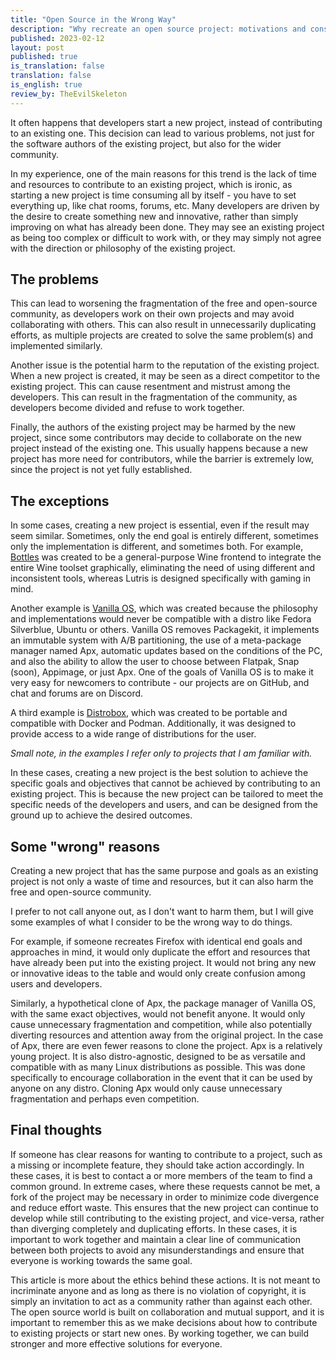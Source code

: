 ```yaml
---
title: "Open Source in the Wrong Way"
description: "Why recreate an open source project: motivations and consequences"
published: 2023-02-12
layout: post
published: true
is_translation: false
translation: false
is_english: true
review_by: TheEvilSkeleton
---
```


It often happens that developers start a new project, instead of contributing to an existing one. This decision can lead to various problems, not just for the software authors of the existing project, but also for the wider community.

In my experience, one of the main reasons for this trend is the lack of time and resources to contribute to an existing project, which is ironic, as starting a new project is time consuming all by itself - you have to set everything up, like chat rooms, forums, etc. Many developers are driven by the desire to create something new and innovative, rather than simply improving on what has already been done. They may see an existing project as being too complex or difficult to work with, or they may simply not agree with the direction or philosophy of the existing project.

## The problems

This can lead to worsening the fragmentation of the free and open-source community, as developers work on their own projects and may avoid collaborating with others. This can also result in unnecessarily duplicating efforts, as multiple projects are created to solve the same problem(s) and implemented similarly.

Another issue is the potential harm to the reputation of the existing project. When a new project is created, it may be seen as a direct competitor to the existing project. This can cause resentment and mistrust among the developers. This can result in the fragmentation of the community, as developers become divided and refuse to work together.

Finally, the authors of the existing project may be harmed by the new project, since some contributors may decide to collaborate on the new project instead of the existing one. This usually happens because a new project has more need for contributors, while the barrier is extremely low, since the project is not yet fully established.

## The exceptions

In some cases, creating a new project is essential, even if the result may seem similar. Sometimes, only the end goal is entirely different, sometimes only the implementation is different, and sometimes both. For example, [Bottles](https://usebottles.com/) was created to be a general-purpose Wine frontend to integrate the entire Wine toolset graphically, eliminating the need of using different and inconsistent tools, whereas Lutris is designed specifically with gaming in mind.

Another example is [Vanilla OS](https://vanillaos.org/), which was created because the philosophy and implementations would never be compatible with a distro like Fedora Silverblue, Ubuntu or others. Vanilla OS removes Packagekit, it implements an immutable system with A/B partitioning, the use of a meta-package manager named Apx, automatic updates based on the conditions of the PC, and also the ability to allow the user to choose between Flatpak, Snap (soon), Appimage, or just Apx. One of the goals of Vanilla OS is to make it very easy for newcomers to contribute - our projects are on GitHub, and chat and forums are on Discord.

A third example is [Distrobox](https://distrobox.privatedns.org/), which was created to be portable and compatible with Docker and Podman. Additionally, it was designed to provide access to a wide range of distributions for the user.

*Small note, in the examples I refer only to projects that I am familiar with.*

In these cases, creating a new project is the best solution to achieve the specific goals and objectives that cannot be achieved by contributing to an existing project. This is because the new project can be tailored to meet the specific needs of the developers and users, and can be designed from the ground up to achieve the desired outcomes.

## Some "wrong" reasons

Creating a new project that has the same purpose and goals as an existing project is not only a waste of time and resources, but it can also harm the free and open-source community.

I prefer to not call anyone out, as I don't want to harm them, but I will give some examples of what I consider to be the wrong way to do things.

For example, if someone recreates Firefox with identical end goals and approaches in mind, it would only duplicate the effort and resources that have already been put into the existing project. It would not bring any new or innovative ideas to the table and would only create confusion among users and developers.

Similarly, a hypothetical clone of Apx, the package manager of Vanilla OS, with the same exact objectives, would not benefit anyone. It would only cause unnecessary fragmentation and competition, while also potentially diverting resources and attention away from the original project. In the case of Apx, there are even fewer reasons to clone the project. Apx is a relatively young project. It is also distro-agnostic, designed to be as versatile and compatible with as many Linux distributions as possible. This was done specifically to encourage collaboration in the event that it can be used by anyone on any distro. Cloning Apx would only cause unnecessary fragmentation and perhaps even competition.

## Final thoughts

If someone has clear reasons for wanting to contribute to a project, such as a missing or incomplete feature, they should take action accordingly. In these cases, it is best to contact a or more members of the team to find a common ground. In extreme cases, where these requests cannot be met, a fork of the project may be necessary in order to minimize code divergence and reduce effort waste. This ensures that the new project can continue to develop while still contributing to the existing project, and vice-versa, rather than diverging completely and duplicating efforts. In these cases, it is important to work together and maintain a clear line of communication between both projects to avoid any misunderstandings and ensure that everyone is working towards the same goal.

This article is more about the ethics behind these actions. It is not meant to incriminate anyone and as long as there is no violation of copyright, it is simply an invitation to act as a community rather than against each other. The open source world is built on collaboration and mutual support, and it is important to remember this as we make decisions about how to contribute to existing projects or start new ones. By working together, we can build stronger and more effective solutions for everyone.
